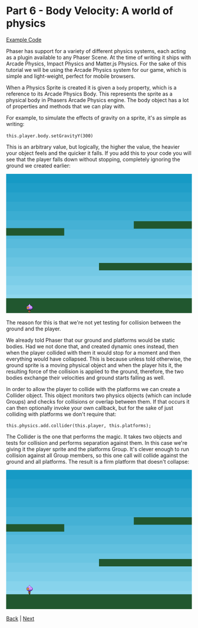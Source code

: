 # Part 6 - Body Velocity: A world of physics

[Example Code](example-code/part-6.js)

Phaser has support for a variety of different physics systems, each acting as a plugin available to any Phaser Scene. At the time of writing it ships with Arcade Physics, Impact Physics and Matter.js Physics. For the sake of this tutorial we will be using the Arcade Physics system for our game, which is simple and light-weight, perfect for mobile browsers.

When a Physics Sprite is created it is given a `body` property, which is a reference to its Arcade Physics Body. This represents the sprite as a physical body in Phasers Arcade Physics engine. The body object has a lot of properties and methods that we can play with.

For example, to simulate the effects of gravity on a sprite, it's as simple as writing:

`this.player.body.setGravityY(300)`

This is an arbitrary value, but logically, the higher the value, the heavier your object feels and the quicker it falls. If you add this to your code you will see that the player falls down without stopping, completely ignoring the ground we created earlier:

![](images/part5.png)

The reason for this is that we're not yet testing for collision between the ground and the player.

We already told Phaser that our ground and platforms would be static bodies. Had we not done that, and created dynamic ones instead, then when the player collided with them it would stop for a moment and then everything would have collapsed. This is because unless told otherwise, the ground sprite is a moving physical object and when the player hits it, the resulting force of the collision is applied to the ground, therefore, the two bodies exchange their velocities and ground starts falling as well.

In order to allow the player to collide with the platforms we can create a Collider object. This object monitors two physics objects (which can include Groups) and checks for collisions or overlap between them. If that occurs it can then optionally invoke your own callback, but for the sake of just colliding with platforms we don't require that:

```
this.physics.add.collider(this.player, this.platforms);
```

The Collider is the one that performs the magic. It takes two objects and tests for collision and performs separation against them. In this case we're giving it the player sprite and the platforms Group. It's clever enough to run collision against all Group members, so this one call will collide against the ground and all platforms. The result is a firm platform that doesn't collapse:

![](images/part6.png)

[Back](part-5.md) | [Next](part-7.md)